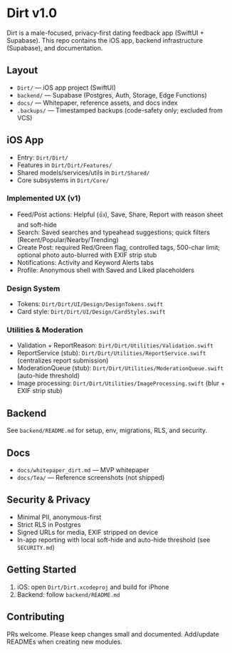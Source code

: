 # Dirt v1.0

Dirt is a male-focused, privacy-first dating feedback app (SwiftUI + Supabase). This repo contains the iOS app, backend infrastructure (Supabase), and documentation.

## Layout
- `Dirt/` — iOS app project (SwiftUI)
- `backend/` — Supabase (Postgres, Auth, Storage, Edge Functions)
- `docs/` — Whitepaper, reference assets, and docs index
- `.backups/` — Timestamped backups (code-safety only; excluded from VCS)

## iOS App
- Entry: `Dirt/Dirt/`
- Features in `Dirt/Dirt/Features/`
- Shared models/services/utils in `Dirt/Shared/`
- Core subsystems in `Dirt/Core/`

### Implemented UX (v1)
- Feed/Post actions: Helpful (👍), Save, Share, Report with reason sheet and soft-hide
- Search: Saved searches and typeahead suggestions; quick filters (Recent/Popular/Nearby/Trending)
- Create Post: required Red/Green flag, controlled tags, 500-char limit; optional photo auto-blurred with EXIF strip stub
- Notifications: Activity and Keyword Alerts tabs
- Profile: Anonymous shell with Saved and Liked placeholders

### Design System
- Tokens: `Dirt/Dirt/UI/Design/DesignTokens.swift`
- Card style: `Dirt/Dirt/UI/Design/CardStyles.swift`

### Utilities & Moderation
- Validation + ReportReason: `Dirt/Dirt/Utilities/Validation.swift`
- ReportService (stub): `Dirt/Dirt/Utilities/ReportService.swift` (centralizes report submission)
- ModerationQueue (stub): `Dirt/Dirt/Utilities/ModerationQueue.swift` (auto-hide threshold)
- Image processing: `Dirt/Dirt/Utilities/ImageProcessing.swift` (blur + EXIF strip stub)

## Backend
See `backend/README.md` for setup, env, migrations, RLS, and security.

## Docs
- `docs/whitepaper_dirt.md` — MVP whitepaper
- `docs/Tea/` — Reference screenshots (not shipped)

## Security & Privacy
- Minimal PII, anonymous-first
- Strict RLS in Postgres
- Signed URLs for media, EXIF stripped on device
 - In-app reporting with local soft-hide and auto-hide threshold (see `SECURITY.md`)

## Getting Started
1) iOS: open `Dirt/Dirt.xcodeproj` and build for iPhone
2) Backend: follow `backend/README.md`

## Contributing
PRs welcome. Please keep changes small and documented. Add/update READMEs when creating new modules.
